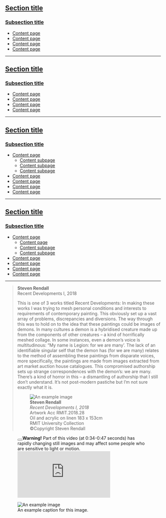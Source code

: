 <nav class="right-nav" aria-label="Section Menu">
    <h2><a href="">Section title</a></h2>
    <h3><a href="" class="selected">Subsection title</a></h3>
    <ul>
        <li><a href="">Content page</a></li>
        <li><a href="">Content page</a></li>
        <li><a href="">Content page</a></li>
        <li><a href="">Content page</a></li>
    </ul>
</nav>
<hr />
<nav class="right-nav" aria-label="Section Menu">
    <h2><a href="">Section title</a></h2>
    <h3><a href="">Subsection title</a></h3>
    <ul>
        <li><a href="" class="selected" aria-current="page">Content page</a></li>
        <li><a href="">Content page</a></li>
        <li><a href="">Content page</a></li>
        <li><a href="">Content page</a></li>
    </ul>
</nav>
<hr />
<nav class="right-nav" aria-label="Section Menu">
    <h2><a href="">Section title</a></h2>
    <h3><a href="">Subsection title</a></h3>
    <ul>
        <li>
            <a href="" class="selected">Content page</a>
            <ul>
                <li><a href="">Content subpage</a></li>
                <li><a href="">Content subpage</a></li>
                <li><a href="">Content subpage</a></li>
            </ul>
        </li>
        <li><a href="">Content page</a></li>
        <li><a href="">Content page</a></li>
        <li><a href="">Content page</a></li>
        <li><a href="">Content page</a></li>
    </ul>
</nav>
<hr />
<nav class="right-nav" aria-label="Section Menu">
    <h2><a href="">Section title</a></h2>
    <h3><a href="">Subsection title</a></h3>
    <ul>
        <li>
            <a href="">Content page</a>
            <ul>
                <li><a href="" class="selected">Content page</a></li>
                <li><a href="">Content subpage</a></li>
                <li><a href="">Content subpage</a></li>
            </ul>
        </li>
        <li><a href="">Content page</a></li>
        <li><a href="">Content page</a></li>
        <li><a href="">Content page</a></li>
        <li><a href="">Content page</a></li>
    </ul>
</nav>
<hr />


<blockquote>  
	<p><strong>Steven Rendall</strong><br />Recent Developments I, 2018</p>
    <p>This is one of 3 works titled Recent Developments: In making these works I was trying to mesh personal conditions and interests to requirements of contemporary painting. This obviously set up a vast array of problems, discrepancies and diversions. The way through this was to hold on to the idea that these paintings could be images of demons. In many cultures a demon is a hybridised creature made up from the components of other creatures – a kind of horrifically meshed collage. In some instances, even a demon’s voice is multitudinous: “My name is Legion: for we are many’. The lack of an identifiable singular self that the demon has (for we are many) relates to the method of assembling these paintings from disparate voices, more specifically, the paintings are made from images extracted from art market auction house catalogues. This compromised authorship sets up strange correspondences with the demon’s: we are many. There’s a kind of horror in this – a dismantling of authorship that I still don’t understand. It’s not post-modern pastiche but I’m not sure exactly what it is.</p>
    <figure class="caption-side">
	<div class="img-caption-wrap">
		<div class="portrait">
    			<img src="https://learninglab.rmit.edu.au/sites/default/files/1474StevenRendallImage1.jpg" alt="An example image" />
		</div>
		<figcaption><strong>Steven Rendall</strong><br />
<em>Recent Developments I, 2018</em><br />
Artwork Acc RMIT.2018.28<br />
Oil and acrylic on linen 183 x 153cm<br />
RMIT University Collection<br />
©Copyright Steven Rendall</figcaption>
	</div>
</figure>
</blockquote>

<figure class="video">
    <div class="alert alert-danger alert-dismissible"> <button type="button" class="btn-close" data-bs-dismiss="alert" aria-label="Close"></button><strong>Warning!</strong> Part of this video (at 0:34-0:47 seconds) has rapidly changing still images and may affect some people who are sensitive to light or motion.</div>
	<div class="responsive-video">
        <iframe src="https://www.youtube.com/embed/videoseries?si=oYmUEungdTmIUaTL&amp;list=PLJaq64dKJZorzAv3iyn9nvxGA569H9nDH" frameborder="0" allowfullscreen=""></iframe>
	</div>
	<div class="accordion-item transcript">
		<!-- lots of additional accordion code goes here -->	
	</div>
</figure>

<figure>
	<img src="https://learninglab.rmit.edu.au/sites/default/files/1474StevenRendallImage1.jpg" alt="An example image" />
	<figcaption>An example caption for this image.</figcaption>
</figure>